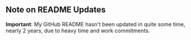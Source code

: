 
## Note on README Updates

**Important**: My GitHub README hasn't been updated in quite some time, nearly 2 years, due to heavy time and work commitments.




